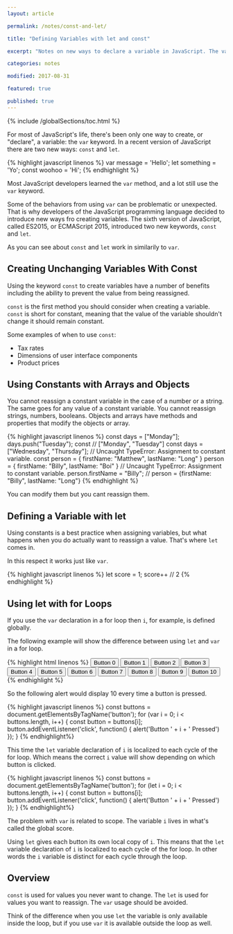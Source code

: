 ```yaml
---
layout: article

permalink: /notes/const-and-let/

title: "Defining Variables with let and const"

excerpt: "Notes on new ways to declare a variable in JavaScript. The var declaration is no longer recrommended due to undesirable behaviors. Therefore, use const if the variable isn't going to be reassigned. Use let if the variable will be reassigned."

categories: notes

modified: 2017-08-31

featured: true

published: true
---
```


{% include /globalSections/toc.html %}

For most of JavaScript's life, there's been only one way to create, or "declare", a variable: the `var` keyword. In a recent version of JavaScript there are two new ways: `const` and `let`.

{% highlight javascript linenos %}
var message = 'Hello';
let something = 'Yo';
const woohoo = 'Hi';
{% endhighlight %}

Most JavaScript developers learned the `var` method, and a lot still use the `var` keyword.

Some of the behaviors from using `var` can be problematic or unexpected. That is why developers of the JavaScript programming language decided to introduce new ways fro creating variables. The sixth version of JavaScript, called ES2015, or ECMAScript 2015, introduced two new keywords, `const` and `let`.

As you can see about `const` and `let` work in similarily to `var`.

## Creating Unchanging Variables With Const

Using the keyword `const` to create variables have a number of benefits including the ability to prevent the value from being reassigned.

`const` is the first method you should consider when creating a variable. `const` is short for constant, meaning that the value of the variable shouldn't change it should remain constant.

Some examples of when to use `const`:

<ul>
  <li>Tax rates</li>
  <li>Dimensions of user interface components</li>
  <li>Product prices</li>
</ul>

## Using Constants with Arrays and Objects

You cannot reassign a constant variable in the case of a number or a string. The same goes for any value of a constant variable. You cannot reassign strings, numbers, booleans. Objects and arrays have methods and properties that modify the objects or array. 

{% highlight javascript linenos %}
const days = ["Monday"];
days.push("Tuesday");
const
// ["Monday", "Tuesday"]
const days = ["Wednesday", "Thursday"];
// Uncaught TypeError: Assignment to constant variable.
const person = {
  firstName: "Matthew", 
  lastName: "Long"
}
person = {
  firstName: "Billy", 
  lastName: "Boi"
}
// Uncaught TypeError: Assignment to constant variable.
person.firstName = "Billy";
// person = {firstName: "Billy", lastName: "Long"}
{% endhighlight %}

You can modify them but you cant reassign them.

## Defining a Variable with let

Using constants is a best practice when assigning variables, but what happens when you do actually want to reassign a value. That's where `let` comes in.

In this respect it works just like `var`.

{% highlight javascript linenos %}
let score = 1;
score++
// 2
{% endhighlight %}

## Using let with for Loops

If you use the `var` declaration in a for loop then `i`, for example, is defined globally. 

The following example will show the difference between using `let` and `var` in a for loop.

{% highlight html linenos %}
<button>Button 0</button>
<button>Button 1</button>
<button>Button 2</button>
<button>Button 3</button>
<button>Button 4</button>
<button>Button 5</button>
<button>Button 6</button>
<button>Button 7</button>
<button>Button 8</button>
<button>Button 9</button>
<button>Button 10</button>
{% endhighlight %}

So the following alert would display 10 every time a button is pressed.

{% highlight javascript linenos %}
const buttons = document.getElementsByTagName('button');
for (var i = 0; i < buttons.length, i++) {
  const button = buttons[i];
  button.addEventListener('click', function() {
    alert('Button ' + i + ' Pressed')
  });
}
{% endhighlight%}

This time the `let` variable declaration of `i` is localized to each cycle of the for loop. Which means the correct `i` value will show depending on which button is clicked.

{% highlight javascript linenos %}
const buttons = document.getElementsByTagName('button');
for (let i = 0; i < buttons.length, i++) {
  const button = buttons[i];
  button.addEventListener('click', function() {
    alert('Button ' + i + ' Pressed')
  });
}
{% endhighlight%}

The problem with `var` is related to scope. The variable `i` lives in what's called the global score.

Using `let` gives each button its own local copy of `i`. This means that the `let` variable declaration of `i` is localized to each cycle of the for loop. In other words the `i` variable is distinct for each cycle through the loop.

## Overview

`const` is used for values you never want to change. The `let` is used for values you want to reassign. The `var` usage should be avoided.

Think of the difference when you use `let` the variable is only available inside the loop, but if you use `var` it is available outside the loop as well.